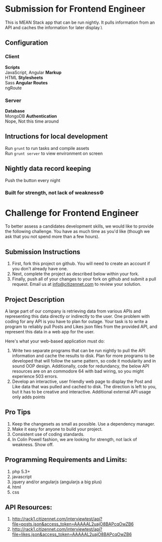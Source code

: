 # Submission for Frontend Engineer
This is MEAN Stack app that can be run nightly. It pulls information from an API and caches the information for later display.\

## Configuration
### Client
**Scripts**  
JavaScript, Angular
**Markup**  
HTML
**Stylesheets**  
Sass
**Angular Routes**  
ngRoute  
### Server
**Database**  
MongoDB
**Authentication**  
Nope, Not this time around

## Intructions for local development
Run `grunt` to run tasks and compile assets  
Run `grunt server` to view environment on screen

## Nightly data record keeping
Push the button every night

### Built for strength, not lack of weakness&copy;

# Challenge for Frontend Engineer
To better assess a candidates development skills, we would like to provide the following challenge.  You have as much time as you'd like (though we ask that you not spend more than a few hours).

## Submission Instructions
1. First, fork this project on github.  You will need to create an account if you don't already have one.
1. Next, complete the project as described below within your fork.
1. Finally, push all of your changes to your fork on github and submit a pull request.  Email us at info@citizennet.com to review your solution.

## Project Description
A large part of our company is retrieving data from various APIs and representing this data directly or indirectly to the user. One problem with coding for any API is you have to plan for outage. Your task is to write a program to reliably pull Posts and Likes json files from the provided API, and represent this data in a web app for the user.

Here's what your web-based application must do:

1. Write two separate programs that can be run nightly to pull the API information and cache the results to disk. Plan for more programs to be developed that will follow the same pattern, so code it modularity and in sound OOP design. Additionally, code for redundancy, the below API resources are on an commodore 64 with bad wiring, so you might experience 503 errors.
1. Develop an interactive, user friendly web page to display the Post and Like data that was pulled and cached to disk. The direction is left to you, but it has to be creative and interactive. Additional external API usage only adds points

## Pro Tips
1. Keep the changesets as small as possible. Use a dependency manager.
1. Make it easy for anyone to build your project.
1. Consistent use of coding standards.
1. In Colin Powell fashion, we are looking for strength, not lack of weakness. Show off.

## Programming Requirements and Limits:
1. php 5.3+
1. javascript
1. jquery and/or angularjs (angularjs a big plus)
1. html
1. css

## API Resources:
1. http://rack1.citizennet.com/interviewtest/api?file=posts.json&access_token=AAAAAL2uajO8BAPcqOwZB6
1. http://rack1.citizennet.com/interviewtest/api?file=likes.json&access_token=AAAAAL2uajO8BAPcqOwZB6

